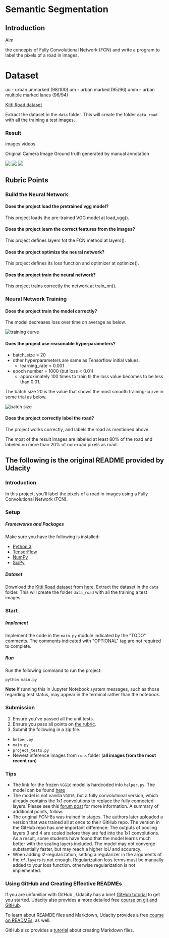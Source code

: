 # Semantic Segmentation



## Introduction

Aim

 the concepts of Fully Convolutional Network (FCN) and write a program to label the pixels of a road in images.
 



# Dataset

uu - urban unmarked (98/100)
um - urban marked (95/96)
umm - urban multiple marked lanes (96/94)
<!-- 
urban - combination of the three above
-->

[Kitti Road dataset](http://www.cvlibs.net/datasets/kitti/eval_road.php) 

Extract the dataset in the `data` folder.  This will create the folder `data_road` with all the training a test images.
### Result

images
videos


Original Camera Image	Ground truth generated by manual annotation

![](runs/..../um_000000.png)
![](runs/..../umm_000000.png)
![](runs/..../uu_000000.png)

<!--
[image-um3]: ./training_sample/images/um_000003.png

Original Camera Image   |  Ground truth generated by manual annotation
:----------------------:|:--------------------------------------------:
![alt-text][image-um3]  | ![alt-text][gtimage-um3]
![alt-text][image-um5]  | ![alt-text][gtimage-um5]
![alt-text][image-umm3]  | ![alt-text][gtimage-umm3]
![alt-text][image-umm5]  | ![alt-text][gtimage-umm5]
![alt-text][image-uu3]  | ![alt-text][gtimage-uu3]
![alt-text][image-uu5]  | ![alt-text][gtimage-uu5]
![alt-text][image-uu75]  | ![alt-text][gtimage-uu75]
![alt-text][image-uu76]  | ![alt-text][gtimage-uu76]

-->


<!--
### Setup

This project was confirmed to run with python 3.5.4, tensorflow 1.5.0 and cuda-9.0 on Ubuntu 16.04 LTS.

```
sudo apt-get remove nvidia-*
wget http://us.download.nvidia.com/XFree86/Linux-x86_64/375.66/NVIDIA-Linux-x86_64-375.66.run
sudo bash ./NVIDIA-Linux-x86_64-375.66.run  --dkms

git clone https://github.com/yyuu/pyenv.git ~/.pyenv
echo 'export PYENV_ROOT="${HOME}/.pyenv"' >> ~/.bashrc
echo 'if [ -d "${PYENV_ROOT}" ]; then' >> ~/.bashrc
echo 'export PATH=${PYENV_ROOT}/bin:$PATH' >> ~/.bashrc
echo 'eval "$(pyenv init -)"' >> ~/.bashrc
echo 'fi' >> ~/.bashrc
source ~/.bashrc

pyenv install 3.5.4
~/.pyenv/versions/3.5.4/bin/pip3 install tensorflow-gpu=1.5.0 numpy scipy tqdm Pillow

install cuda-9.0
```
-->







## Rubric Points

### Build the Neural Network

#### Does the project load the pretrained vgg model?
This project loads the pre-trained VGG model at load_vgg().

#### Does the project learn the correct features from the images?
This project defines layers fot the FCN method at layers().

#### Does the project optimize the neural network?
This project defines its loss function and optimizer at optimize().

#### Does the project train the neural network?
This project trains correctly the network at train_nn().

### Neural Network Training

#### Does the project train the model correctly?
The model decreases loss over time on average as below.

![training curve](curve.png)

#### Does the project use reasonable hyperparameters?

- batch_size = 20
- other hyperparameters are same as Tensorflow initial values.
  - learning_rate = 0.001
- epoch number = 1000 (but loss < 0.01)
  - approximately 100 times to train til the loss value becomes to be less than 0.01.

The batch size 20 is the value that shows the most smooth training-curve in some trial as below.

![batch size](batchsize.png)

#### Does the project correctly label the road?

The project works correctly, and labels the road as mentioned above.

The most of the result images are labeled at least 80% of the road and labeled no more than 20% of non-road pixels as road.







## The following is the original README provided by Udacity

### Introduction
In this project, you'll label the pixels of a road in images using a Fully Convolutional Network (FCN).

### Setup
##### Frameworks and Packages
Make sure you have the following is installed:
 - [Python 3](https://www.python.org/)
 - [TensorFlow](https://www.tensorflow.org/)
 - [NumPy](http://www.numpy.org/)
 - [SciPy](https://www.scipy.org/)
##### Dataset
Download the [Kitti Road dataset](http://www.cvlibs.net/datasets/kitti/eval_road.php) from [here](http://www.cvlibs.net/download.php?file=data_road.zip).  Extract the dataset in the `data` folder.  This will create the folder `data_road` with all the training a test images.

### Start
##### Implement
Implement the code in the `main.py` module indicated by the "TODO" comments.
The comments indicated with "OPTIONAL" tag are not required to complete.
##### Run
Run the following command to run the project:
```
python main.py
```
**Note** If running this in Jupyter Notebook system messages, such as those regarding test status, may appear in the terminal rather than the notebook.

### Submission
1. Ensure you've passed all the unit tests.
2. Ensure you pass all points on [the rubric](https://review.udacity.com/#!/rubrics/989/view).
3. Submit the following in a zip file.
 - `helper.py`
 - `main.py`
 - `project_tests.py`
 - Newest inference images from `runs` folder  (**all images from the most recent run**)
 
 ### Tips
- The link for the frozen `VGG16` model is hardcoded into `helper.py`.  The model can be found [here](https://s3-us-west-1.amazonaws.com/udacity-selfdrivingcar/vgg.zip)
- The model is not vanilla `VGG16`, but a fully convolutional version, which already contains the 1x1 convolutions to replace the fully connected layers. Please see this [forum post](https://discussions.udacity.com/t/here-is-some-advice-and-clarifications-about-the-semantic-segmentation-project/403100/8?u=subodh.malgonde) for more information.  A summary of additional points, follow. 
- The original FCN-8s was trained in stages. The authors later uploaded a version that was trained all at once to their GitHub repo.  The version in the GitHub repo has one important difference: The outputs of pooling layers 3 and 4 are scaled before they are fed into the 1x1 convolutions.  As a result, some students have found that the model learns much better with the scaling layers included. The model may not converge substantially faster, but may reach a higher IoU and accuracy. 
- When adding l2-regularization, setting a regularizer in the arguments of the `tf.layers` is not enough. Regularization loss terms must be manually added to your loss function. otherwise regularization is not implemented.
 
### Using GitHub and Creating Effective READMEs
If you are unfamiliar with GitHub , Udacity has a brief [GitHub tutorial](http://blog.udacity.com/2015/06/a-beginners-git-github-tutorial.html) to get you started. Udacity also provides a more detailed free [course on git and GitHub](https://www.udacity.com/course/how-to-use-git-and-github--ud775).

To learn about REAMDE files and Markdown, Udacity provides a free [course on READMEs](https://www.udacity.com/courses/ud777), as well. 

GitHub also provides a [tutorial](https://guides.github.com/features/mastering-markdown/) about creating Markdown files.
